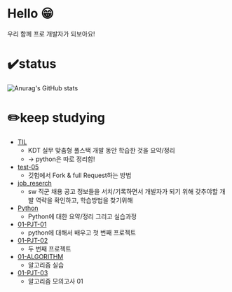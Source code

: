 # Hello 😁
우리 함께 프로 개발자가 되보아요!


# ✔️status
![Anurag's GitHub stats](https://github-readme-stats.vercel.app/api?username=nevertheless0404&show)


# ✏️keep studying
- [TIL](https://github.com/nevertheless0404/TIL)
   -  KDT 실무 맞춤형 풀스택 개발 동안 학습한 것을 요약/정리 
   -  -> python은 따로 정리함!
- [test-05](https://github.com/nevertheless0404/test-05)
   -  깃헙에서 Fork & full Request하는 방법 
- [job_reserch](https://github.com/nevertheless0404/job-research)
   -   sw 직군 채용 공고 정보들을 서치/기록하면서 개발자가 되기 위해 갖추야할 개발 역략을 확인하고, 학습방법을 찾기위해
- [Python](https://github.com/nevertheless0404/Python-)
   -  Python에 대한 요약/정리 그리고 실습과정
- [01-PJT-01](https://github.com/nevertheless0404/01-PJT-01)
   -  python에 대해서 배우고 첫 번째 프로젝트 
- [01-PJT-02](https://github.com/nevertheless0404/01-PJT-02)
   -  두 번째 프로젝트 
- [01-ALGORITHM](https://github.com/nevertheless0404/01-ALGORITHM/tree/example/1%ED%9A%8C%EC%B0%A8/%EA%B9%80%EC%9C%A0%EC%98%81)
   - 알고리즘 실습
- [01-PJT-03](https://github.com/nevertheless0404/01-PJT-03/tree/example/1%ED%9A%8C%EC%B0%A8/%EA%B9%80%EC%9C%A0%EC%98%81)
   - 알고리즘 모의고사 01

<!--
**nevertheless0404/nevertheless0404** is a ✨ _special_ ✨ repository because its `README.md` (this file) appears on your GitHub profile.

Here are some ideas to get you started:

- 🔭 I’m currently working on ...
- 🌱 I’m currently learning ...
- 👯 I’m looking to collaborate on ...
- 🤔 I’m looking for help with ...
- 💬 Ask me about ...
- 📫 How to reach me: ...
- 😄 Pronouns: ...
- ⚡ Fun fact: ...
-->
